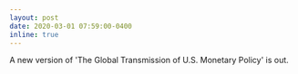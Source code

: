 ```yaml
---
layout: post
date: 2020-03-01 07:59:00-0400
inline: true
---
```


A new version of 'The Global Transmission of U.S. Monetary Policy' is out.
